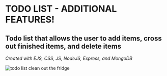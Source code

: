 <h1>TODO LIST - ADDITIONAL FEATURES!</h1>
<h2>Todo list that allows the user to add items, cross out finished items, and delete items</h2>
<p style="font-style: italic">Created with EJS, CSS, JS, NodeJS, Express, and MongoDB</p>
<img src="https://i.gifer.com/OnFv.gif" alt="todo list clean out the fridge">